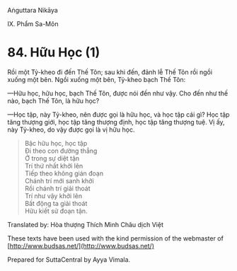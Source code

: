 Aṅguttara Nikāya

IX. Phẩm Sa-Môn

# 84. Hữu Học (1)

Rồi một Tỷ-kheo đi đến Thế Tôn; sau khi đến, đảnh lễ Thế Tôn rồi ngồi xuống một bên. Ngồi xuống một bên, Tỷ-kheo bạch Thế Tôn:

—Hữu học, hữu học, bạch Thế Tôn, được nói đến như vậy. Cho đến như thế nào, bạch Thế Tôn, là hữu học?

—Học tập, này Tỷ-kheo, nên được gọi là hữu học, và học tập cái gì? Học tập tăng thượng giới, học tập tăng thượng định, học tập tăng thượng tuệ. Vị ấy, này Tỷ-kheo, do vậy được gọi là vị hữu học.

> Bậc hữu học, học tập  
> Ði theo con đường thẳng  
> Ở trong sự diệt tận  
> Trí thứ nhất khởi lên  
> Tiếp theo không gián đoạn  
> Chánh trí mới sanh khởi  
> Rồi chánh trí giải thoát  
> Trí như vậy khởi lên  
> Bất động ta giải thoát  
> Hữu kiết sử đoạn tận.

Translated by: Hòa thượng Thích Minh Châu dịch Việt

These texts have been used with the kind permission of the webmaster of [http://www.budsas.net/](http://www.budsas.net/)

Prepared for SuttaCentral by Ayya Vimala.